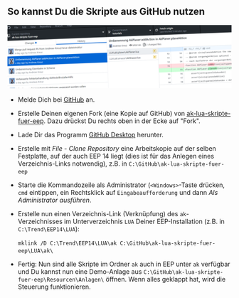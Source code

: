 ## So kannst Du die Skripte aus GitHub nutzen

![SourceCode](../assets/headers/GitHub.png)

* Melde Dich bei [GitHub](https://github.com/) an.

* Erstelle Deinen eigenen Fork (eine Kopie auf GitHub) von [ak-lua-skripte-fuer-eep](https://github.com/Andreas-Kreuz/ak-lua-skripte-fuer-eep). Dazu drückst Du rechts oben in der Ecke auf "Fork".

* Lade Dir das Programm [GitHub Desktop](https://desktop.github.com/) herunter.

* Erstelle mit _File_ - _Clone Repository_ eine Arbeitskopie auf der selben Festplatte, auf der auch EEP 14 liegt (dies ist für das Anlegen eines Verzeichnis-Links notwendig), z.B. in `C:\GitHub\ak-lua-skripte-fuer-eep`

* Starte die Kommandozeile als Administrator (`<Windows>`-Taste drücken, `cmd` eintippen, ein Rechtsklick auf `Eingabeaufforderung` und dann _Als Administrator ausführen_.

* Erstelle nun einen Verzeichnis-Link (Verknüpfung) des `ak`-Verzeichnisses im Unterverzeichnis `LUA` Deiner EEP-Installation (z.B. in `C:\Trend\EEP14\LUA`):

    `mklink /D C:\Trend\EEP14\LUA\ak C:\GitHub\ak-lua-skripte-fuer-eep\LUA\ak\`

* Fertig: Nun sind alle Skripte im Ordner `ak` auch in EEP unter `ak` verfügbar und Du kannst nun eine Demo-Anlage aus `C:\GitHub\ak-lua-skripte-fuer-eep\Resourcen\Anlagen\` öffnen. Wenn alles geklappt hat, wird die Steuerung funktionieren.
